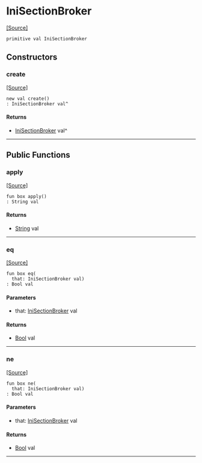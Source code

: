 # IniSectionBroker
<span class="source-link">[[Source]](src/mqtt-configurator/iniStrings.md#L-0-54)</span>
```pony
primitive val IniSectionBroker
```

## Constructors

### create
<span class="source-link">[[Source]](src/mqtt-configurator/iniStrings.md#L-0-54)</span>


```pony
new val create()
: IniSectionBroker val^
```

#### Returns

* [IniSectionBroker](mqtt-configurator-IniSectionBroker.md) val^

---

## Public Functions

### apply
<span class="source-link">[[Source]](src/mqtt-configurator/iniStrings.md#L-0-54)</span>


```pony
fun box apply()
: String val
```

#### Returns

* [String](builtin-String.md) val

---

### eq
<span class="source-link">[[Source]](src/mqtt-configurator/iniStrings.md#L-0-54)</span>


```pony
fun box eq(
  that: IniSectionBroker val)
: Bool val
```
#### Parameters

*   that: [IniSectionBroker](mqtt-configurator-IniSectionBroker.md) val

#### Returns

* [Bool](builtin-Bool.md) val

---

### ne
<span class="source-link">[[Source]](src/mqtt-configurator/iniStrings.md#L-0-54)</span>


```pony
fun box ne(
  that: IniSectionBroker val)
: Bool val
```
#### Parameters

*   that: [IniSectionBroker](mqtt-configurator-IniSectionBroker.md) val

#### Returns

* [Bool](builtin-Bool.md) val

---

